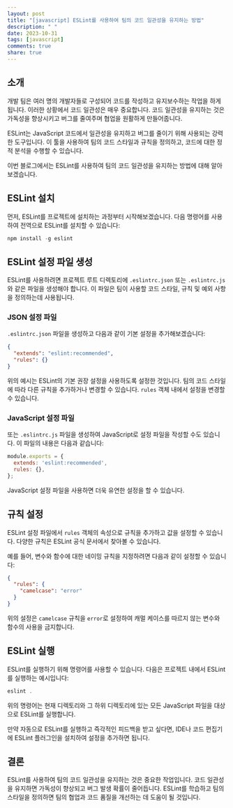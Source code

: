 ```yaml
---
layout: post
title: "[javascript] ESLint를 사용하여 팀의 코드 일관성을 유지하는 방법"
description: " "
date: 2023-10-31
tags: [javascript]
comments: true
share: true
---
```


## 소개

개발 팀은 여러 명의 개발자들로 구성되어 코드를 작성하고 유지보수하는 작업을 하게 됩니다. 이러한 상황에서 코드 일관성은 매우 중요합니다. 코드 일관성을 유지하는 것은 가독성을 향상시키고 버그를 줄여주며 협업을 원활하게 만들어줍니다.

ESLint는 JavaScript 코드에서 일관성을 유지하고 버그를 줄이기 위해 사용되는 강력한 도구입니다. 이 툴을 사용하여 팀의 코드 스타일과 규칙을 정의하고, 코드에 대한 정적 분석을 수행할 수 있습니다.

이번 블로그에서는 ESLint를 사용하여 팀의 코드 일관성을 유지하는 방법에 대해 알아보겠습니다.

## ESLint 설치

먼저, ESLint를 프로젝트에 설치하는 과정부터 시작해보겠습니다. 다음 명령어를 사용하여 전역으로 ESLint를 설치할 수 있습니다:

```javascript
npm install -g eslint
```

## ESLint 설정 파일 생성

ESLint를 사용하려면 프로젝트 루트 디렉토리에 `.eslintrc.json` 또는 `.eslintrc.js`와 같은 파일을 생성해야 합니다. 이 파일은 팀이 사용할 코드 스타일, 규칙 및 예외 사항을 정의하는데 사용됩니다.

### JSON 설정 파일

`.eslintrc.json` 파일을 생성하고 다음과 같이 기본 설정을 추가해보겠습니다:

```json
{
  "extends": "eslint:recommended",
  "rules": {}
}
```

위의 예시는 ESLint의 기본 권장 설정을 사용하도록 설정한 것입니다. 팀의 코드 스타일에 따라 다른 규칙을 추가하거나 변경할 수 있습니다. `rules` 객체 내에서 설정을 변경할 수 있습니다.

### JavaScript 설정 파일

또는 `.eslintrc.js` 파일을 생성하여 JavaScript로 설정 파일을 작성할 수도 있습니다. 이 파일의 내용은 다음과 같습니다:

```javascript
module.exports = {
  extends: 'eslint:recommended',
  rules: {},
};
```

JavaScript 설정 파일을 사용하면 더욱 유연한 설정을 할 수 있습니다.

## 규칙 설정

ESLint 설정 파일에서 `rules` 객체의 속성으로 규칙을 추가하고 값을 설정할 수 있습니다. 다양한 규칙은 ESLint 공식 문서에서 찾아볼 수 있습니다.

예를 들어, 변수와 함수에 대한 네이밍 규칙을 지정하려면 다음과 같이 설정할 수 있습니다:

```json
{
  "rules": {
    "camelcase": "error"
  }
}
```

위의 설정은 `camelcase` 규칙을 `error`로 설정하여 캐멀 케이스를 따르지 않는 변수와 함수의 사용을 금지합니다.

## ESLint 실행

ESLint를 실행하기 위해 명령어를 사용할 수 있습니다. 다음은 프로젝트 내에서 ESLint를 실행하는 예시입니다:

```javascript
eslint .
```

위의 명령어는 현재 디렉토리와 그 하위 디렉토리에 있는 모든 JavaScript 파일을 대상으로 ESLint를 실행합니다.

만약 자동으로 ESLint를 실행하고 즉각적인 피드백을 받고 싶다면, IDE나 코드 편집기에 ESLint 플러그인을 설치하여 설정을 추가하면 됩니다.

## 결론

ESLint를 사용하여 팀의 코드 일관성을 유지하는 것은 중요한 작업입니다. 코드 일관성을 유지하면 가독성이 향상되고 버그 발생 확률이 줄어듭니다. ESLint를 학습하고 팀의 스타일을 정의하면 팀의 협업과 코드 품질을 개선하는 데 도움이 될 것입니다.